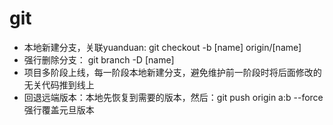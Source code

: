 git
======
* 本地新建分支，关联yuanduan: git checkout -b [name] origin/[name]
* 强行删除分支： git branch -D [name]
* 项目多阶段上线，每一阶段本地新建分支，避免维护前一阶段时将后面修改的无关代码推到线上
* 回退远端版本：本地先恢复到需要的版本，然后：git push origin a:b --force强行覆盖元旦版本